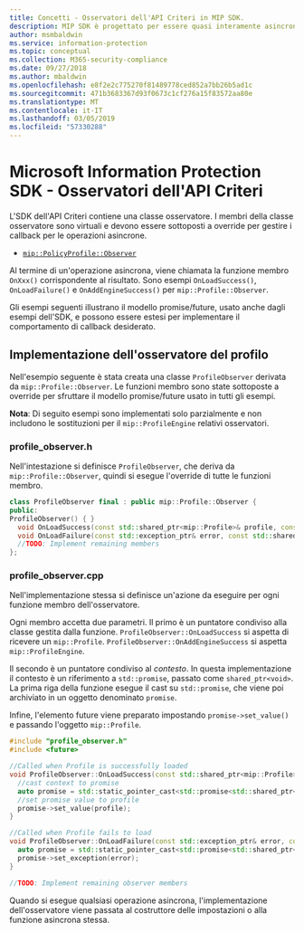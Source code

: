 ```yaml
---
title: Concetti - Osservatori dell'API Criteri in MIP SDK.
description: MIP SDK è progettato per essere quasi interamente asincrono. Questo articolo aiuterà a comprendere come gli osservatori dell'API Criteri vengono implementati e usati per l'asincronicità.
author: msmbaldwin
ms.service: information-protection
ms.topic: conceptual
ms.collection: M365-security-compliance
ms.date: 09/27/2018
ms.author: mbaldwin
ms.openlocfilehash: e8f2e2c775270f81489778ced852a7bb26b5ad1c
ms.sourcegitcommit: 471b3683367d93f0673c1cf276a15f83572aa80e
ms.translationtype: MT
ms.contentlocale: it-IT
ms.lasthandoff: 03/05/2019
ms.locfileid: "57330288"
---
```

# <a name="microsoft-information-protection-sdk---policy-api-observers"></a>Microsoft Information Protection SDK - Osservatori dell'API Criteri

L'SDK dell'API Criteri contiene una classe osservatore. I membri della classe osservatore sono virtuali e devono essere sottoposti a override per gestire i callback per le operazioni asincrone.

- [`mip::PolicyProfile::Observer`](reference/class_mip_policyprofile_observer.md)

Al termine di un'operazione asincrona, viene chiamata la funzione membro `OnXxx()` corrispondente al risultato. Sono esempi `OnLoadSuccess()`, `OnLoadFailure()` e `OnAddEngineSuccess()` per `mip::Profile::Observer`.

Gli esempi seguenti illustrano il modello promise/future, usato anche dagli esempi dell'SDK, e possono essere estesi per implementare il comportamento di callback desiderato. 

## <a name="profile-observer-implementation"></a>Implementazione dell'osservatore del profilo

Nell'esempio seguente è stata creata una classe `ProfileObserver` derivata da `mip::Profile::Observer`. Le funzioni membro sono state sottoposte a override per sfruttare il modello promise/future usato in tutti gli esempi.

**Nota**: Di seguito esempi sono implementati solo parzialmente e non includono le sostituzioni per il `mip::ProfileEngine` relativi osservatori.

### <a name="profileobserverh"></a>profile_observer.h

Nell'intestazione si definisce `ProfileObserver`, che deriva da `mip::Profile::Observer`, quindi si esegue l'override di tutte le funzioni membro.

```cpp
class ProfileObserver final : public mip::Profile::Observer {
public:
ProfileObserver() { }
  void OnLoadSuccess(const std::shared_ptr<mip::Profile>& profile, const std::shared_ptr<void>& context) override;
  void OnLoadFailure(const std::exception_ptr& error, const std::shared_ptr<void>& context) override;
  //TODO: Implement remaining members
};
```

### <a name="profileobservercpp"></a>profile_observer.cpp

Nell'implementazione stessa si definisce un'azione da eseguire per ogni funzione membro dell'osservatore.

Ogni membro accetta due parametri. Il primo è un puntatore condiviso alla classe gestita dalla funzione. `ProfileObserver::OnLoadSuccess` si aspetta di ricevere un `mip::Profile`. `ProfileObserver::OnAddEngineSuccess` si aspetta `mip::ProfileEngine`.

Il secondo è un puntatore condiviso al *contesto*. In questa implementazione il contesto è un riferimento a `std::promise`, passato come `shared_ptr<void>`. La prima riga della funzione esegue il cast su `std::promise`, che viene poi archiviato in un oggetto denominato `promise`.

Infine, l'elemento future viene preparato impostando `promise->set_value()` e passando l'oggetto `mip::Profile`.

```cpp
#include "profile_observer.h"
#include <future>

//Called when Profile is successfully loaded
void ProfileObserver::OnLoadSuccess(const std::shared_ptr<mip::Profile>& profile, const std::shared_ptr<void>& context) {
  //cast context to promise
  auto promise = std::static_pointer_cast<std::promise<std::shared_ptr<mip::Profile>>>(context);
  //set promise value to profile
  promise->set_value(profile);
}

//Called when Profile fails to load
void ProfileObserver::OnLoadFailure(const std::exception_ptr& error, const std::shared_ptr<void>& context) {
  auto promise = std::static_pointer_cast<std::promise<std::shared_ptr<mip::Profile>>>(context);
  promise->set_exception(error);
}

//TODO: Implement remaining observer members
```

Quando si esegue qualsiasi operazione asincrona, l'implementazione dell'osservatore viene passata al costruttore delle impostazioni o alla funzione asincrona stessa. 

